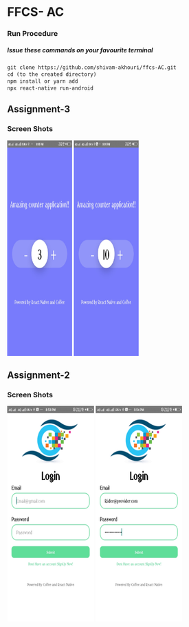 # FFCS- AC
### Run Procedure
##### Issue these commands on your favourite terminal
```
git clone https://github.com/shivam-akhouri/ffcs-AC.git 
cd (to the created directory) 
npm install or yarn add
npx react-native run-android
```
## **Assignment-3**
### **Screen Shots**

  <img src= "https://raw.githubusercontent.com/shivam-akhouri/ffcs-AC/master/docs/assign-31.jpg" width="30%" height="500">
  <img src= "https://raw.githubusercontent.com/shivam-akhouri/ffcs-AC/master/docs/assign-32.jpg"  width="30%" height="500">

  
## **Assignment-2**
### **Screen Shots**

  <img src= "https://raw.githubusercontent.com/shivam-akhouri/ffcs-AC/master/docs/loginpic2.jpg" width="40%" height="500">
  <img src= "https://raw.githubusercontent.com/shivam-akhouri/ffcs-AC/master/docs/loginpic1.jpg"  width="40%" height="500">

